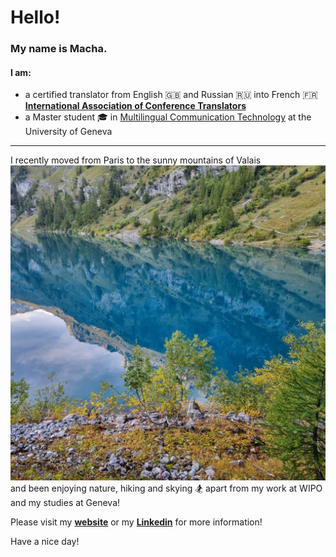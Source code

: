 # Hello! 

### My name is Macha. 

#### I am:
- a certified translator from English :uk: and Russian :ru: into French :fr: **[International Association of Conference Translators](http://www.aitc.ch/index.php)**
-  a Master student :mortar_board: in [Multilingual Communication Technology](https://www.unige.ch/fti/en/enseignements/ma-tim/) at the University of Geneva

---

I recently moved from Paris to the sunny mountains of Valais ![HTML logo](images/25a6ea3d-038f-4f36-b60f-1cf2516536ce.JPG)  and been enjoying nature, hiking and skying :snowboarder: apart from my work at WIPO and my studies at Geneva!

Please visit my **[website](https://machabellec.github.io)** or my **[Linkedin](https://www.linkedin.com/in/macha-bellec/)** for more information!

Have a nice day!
